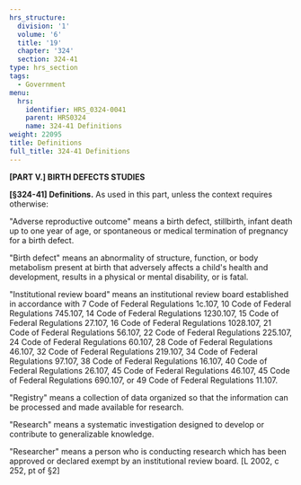 ```yaml
---
hrs_structure:
  division: '1'
  volume: '6'
  title: '19'
  chapter: '324'
  section: 324-41
type: hrs_section
tags:
  - Government
menu:
  hrs:
    identifier: HRS_0324-0041
    parent: HRS0324
    name: 324-41 Definitions
weight: 22095
title: Definitions
full_title: 324-41 Definitions
---
```

**[PART V.] BIRTH DEFECTS STUDIES**

**[§324-41] Definitions.** As used in this part, unless the context requires otherwise:

"Adverse reproductive outcome" means a birth defect, stillbirth, infant death up to one year of age, or spontaneous or medical termination of pregnancy for a birth defect.

"Birth defect" means an abnormality of structure, function, or body metabolism present at birth that adversely affects a child's health and development, results in a physical or mental disability, or is fatal.

"Institutional review board" means an institutional review board established in accordance with 7 Code of Federal Regulations 1c.107, 10 Code of Federal Regulations 745.107, 14 Code of Federal Regulations 1230.107, 15 Code of Federal Regulations 27.107, 16 Code of Federal Regulations 1028.107, 21 Code of Federal Regulations 56.107, 22 Code of Federal Regulations 225.107, 24 Code of Federal Regulations 60.107, 28 Code of Federal Regulations 46.107, 32 Code of Federal Regulations 219.107, 34 Code of Federal Regulations 97.107, 38 Code of Federal Regulations 16.107, 40 Code of Federal Regulations 26.107, 45 Code of Federal Regulations 46.107, 45 Code of Federal Regulations 690.107, or 49 Code of Federal Regulations 11.107.

"Registry" means a collection of data organized so that the information can be processed and made available for research.

"Research" means a systematic investigation designed to develop or contribute to generalizable knowledge.

"Researcher" means a person who is conducting research which has been approved or declared exempt by an institutional review board. [L 2002, c 252, pt of §2]
